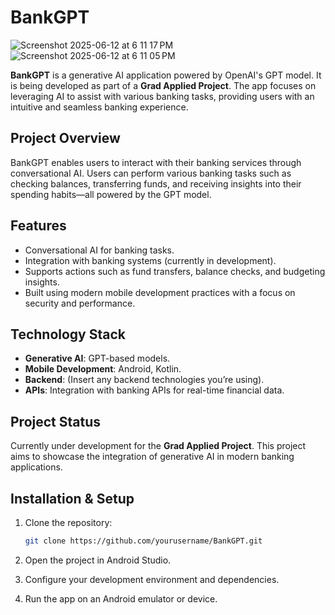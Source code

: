 # BankGPT

![Screenshot 2025-06-12 at 6 11 17 PM](https://github.com/user-attachments/assets/39b94241-2ef5-4ada-ac54-757d43a18c14)
![Screenshot 2025-06-12 at 6 11 05 PM](https://github.com/user-attachments/assets/c48226d2-9096-4b9a-8d9c-84c7ea203e0e)


**BankGPT** is a generative AI application powered by OpenAI's GPT model. It is being developed as part of a **Grad Applied Project**. The app focuses on leveraging AI to assist with various banking tasks, providing users with an intuitive and seamless banking experience.

## Project Overview

BankGPT enables users to interact with their banking services through conversational AI. Users can perform various banking tasks such as checking balances, transferring funds, and receiving insights into their spending habits—all powered by the GPT model.

## Features

- Conversational AI for banking tasks.
- Integration with banking systems (currently in development).
- Supports actions such as fund transfers, balance checks, and budgeting insights.
- Built using modern mobile development practices with a focus on security and performance.

## Technology Stack

- **Generative AI**: GPT-based models.
- **Mobile Development**: Android, Kotlin.
- **Backend**: (Insert any backend technologies you’re using).
- **APIs**: Integration with banking APIs for real-time financial data.

## Project Status

Currently under development for the **Grad Applied Project**. This project aims to showcase the integration of generative AI in modern banking applications.

## Installation & Setup

1. Clone the repository:

    ```bash
    git clone https://github.com/yourusername/BankGPT.git
    ```

2. Open the project in Android Studio.

3. Configure your development environment and dependencies.

4. Run the app on an Android emulator or device.
